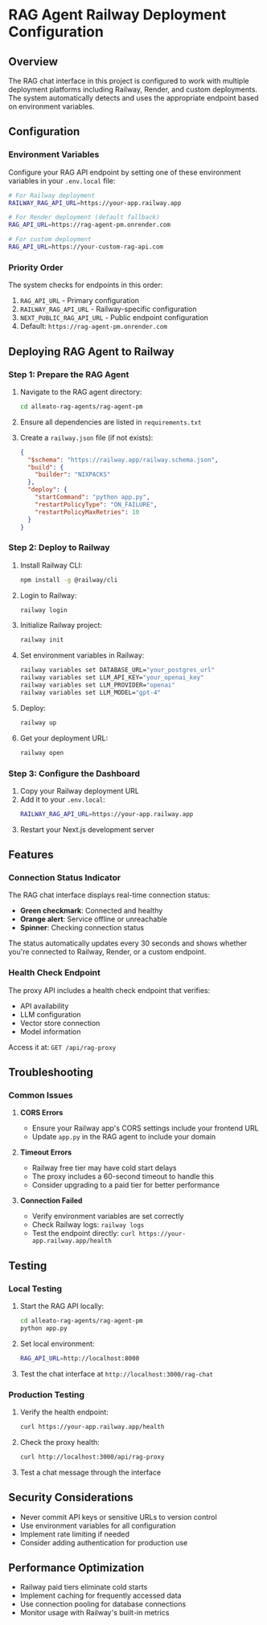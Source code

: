 # RAG Agent Railway Deployment Configuration

## Overview

The RAG chat interface in this project is configured to work with multiple deployment platforms including Railway, Render, and custom deployments. The system automatically detects and uses the appropriate endpoint based on environment variables.

## Configuration

### Environment Variables

Configure your RAG API endpoint by setting one of these environment variables in your `.env.local` file:

```bash
# For Railway deployment
RAILWAY_RAG_API_URL=https://your-app.railway.app

# For Render deployment (default fallback)
RAG_API_URL=https://rag-agent-pm.onrender.com

# For custom deployment
RAG_API_URL=https://your-custom-rag-api.com
```

### Priority Order

The system checks for endpoints in this order:
1. `RAG_API_URL` - Primary configuration
2. `RAILWAY_RAG_API_URL` - Railway-specific configuration
3. `NEXT_PUBLIC_RAG_API_URL` - Public endpoint configuration
4. Default: `https://rag-agent-pm.onrender.com`

## Deploying RAG Agent to Railway

### Step 1: Prepare the RAG Agent

1. Navigate to the RAG agent directory:
   ```bash
   cd alleato-rag-agents/rag-agent-pm
   ```

2. Ensure all dependencies are listed in `requirements.txt`

3. Create a `railway.json` file (if not exists):
   ```json
   {
     "$schema": "https://railway.app/railway.schema.json",
     "build": {
       "builder": "NIXPACKS"
     },
     "deploy": {
       "startCommand": "python app.py",
       "restartPolicyType": "ON_FAILURE",
       "restartPolicyMaxRetries": 10
     }
   }
   ```

### Step 2: Deploy to Railway

1. Install Railway CLI:
   ```bash
   npm install -g @railway/cli
   ```

2. Login to Railway:
   ```bash
   railway login
   ```

3. Initialize Railway project:
   ```bash
   railway init
   ```

4. Set environment variables in Railway:
   ```bash
   railway variables set DATABASE_URL="your_postgres_url"
   railway variables set LLM_API_KEY="your_openai_key"
   railway variables set LLM_PROVIDER="openai"
   railway variables set LLM_MODEL="gpt-4"
   ```

5. Deploy:
   ```bash
   railway up
   ```

6. Get your deployment URL:
   ```bash
   railway open
   ```

### Step 3: Configure the Dashboard

1. Copy your Railway deployment URL
2. Add it to your `.env.local`:
   ```bash
   RAILWAY_RAG_API_URL=https://your-app.railway.app
   ```
3. Restart your Next.js development server

## Features

### Connection Status Indicator

The RAG chat interface displays real-time connection status:
- **Green checkmark**: Connected and healthy
- **Orange alert**: Service offline or unreachable
- **Spinner**: Checking connection status

The status automatically updates every 30 seconds and shows whether you're connected to Railway, Render, or a custom endpoint.

### Health Check Endpoint

The proxy API includes a health check endpoint that verifies:
- API availability
- LLM configuration
- Vector store connection
- Model information

Access it at: `GET /api/rag-proxy`

## Troubleshooting

### Common Issues

1. **CORS Errors**
   - Ensure your Railway app's CORS settings include your frontend URL
   - Update `app.py` in the RAG agent to include your domain

2. **Timeout Errors**
   - Railway free tier may have cold start delays
   - The proxy includes a 60-second timeout to handle this
   - Consider upgrading to a paid tier for better performance

3. **Connection Failed**
   - Verify environment variables are set correctly
   - Check Railway logs: `railway logs`
   - Test the endpoint directly: `curl https://your-app.railway.app/health`

## Testing

### Local Testing
1. Start the RAG API locally:
   ```bash
   cd alleato-rag-agents/rag-agent-pm
   python app.py
   ```

2. Set local environment:
   ```bash
   RAG_API_URL=http://localhost:8000
   ```

3. Test the chat interface at `http://localhost:3000/rag-chat`

### Production Testing
1. Verify the health endpoint:
   ```bash
   curl https://your-app.railway.app/health
   ```

2. Check the proxy health:
   ```bash
   curl http://localhost:3000/api/rag-proxy
   ```

3. Test a chat message through the interface

## Security Considerations

- Never commit API keys or sensitive URLs to version control
- Use environment variables for all configuration
- Implement rate limiting if needed
- Consider adding authentication for production use

## Performance Optimization

- Railway paid tiers eliminate cold starts
- Implement caching for frequently accessed data
- Use connection pooling for database connections
- Monitor usage with Railway's built-in metrics